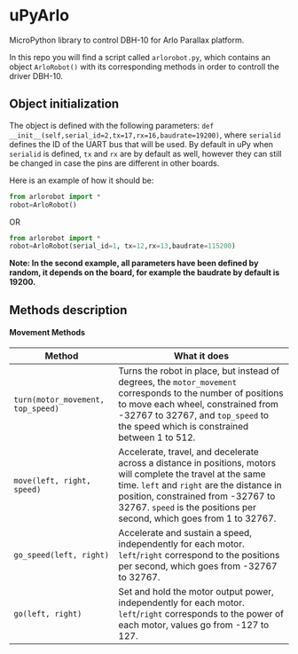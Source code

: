 # uPyArlo
MicroPython library to control DBH-10 for Arlo Parallax platform.

In this repo you will find a script called `arlorobot.py`, which contains an object `ArloRobot()` with its corresponding methods in order to controll the driver DBH-10.

## Object initialization
The object is defined with the following parameters: `def __init__(self,serial_id=2,tx=17,rx=16,baudrate=19200)`, where `serialid` defines the ID of the UART bus that will be used. By default in uPy when `serialid` is defined, `tx` and `rx` are by default as well, however they can still be changed in case the pins are different in other boards.

Here is an example of how it should be:
```python
from arlorobot import *
robot=ArloRobot()
```

OR

```python
from arlorobot import *
robot=ArloRobot(serial_id=1, tx=12,rx=13,baudrate=115200)
```
**Note: In the second example, all parameters have been defined by random, it depends on the board, for example the baudrate by default is 19200.**

## Methods description

#### Movement Methods

| Method                            | What it does                                                 |
| --------------------------------- | ------------------------------------------------------------ |
| `turn(motor_movement, top_speed)` | Turns the robot in place, but instead of degrees, the `motor_movement` corresponds to the number of positions to move each wheel, constrained from -32767 to 32767, and `top_speed` to the speed which is constrained between 1 to 512. |
| `move(left, right, speed)`        | Accelerate, travel, and decelerate across a distance in positions, motors will complete the travel at the same time. `left` and `right` are the distance in position, constrained from -32767 to 32767. `speed` is the positions per second, which goes from 1 to 32767. |
| `go_speed(left, right)`           | Accelerate and sustain a speed, independently for each motor. `left`/`right` correspond to the positions per second, which goes from -32767 to 32767. |
| `go(left, right)`                 | Set and hold the motor output power, independently for each motor. `left`/`right` corresponds to the power of each motor, values go from -127 to 127. |
